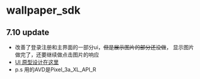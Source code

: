 # wallpaper_sdk
## 7.10 update
* 改善了登录注册和主界面的一部分ui，~~但是展示图片的部分还没做~~， 显示图片做完了，还要继续做点击图片的响应
* [UI 原型设计在这里](https://app.mockplus.cn/s/WqsQ8luZDB)
* p.s 用的AVD是Pixel_3a_XL_API_R
